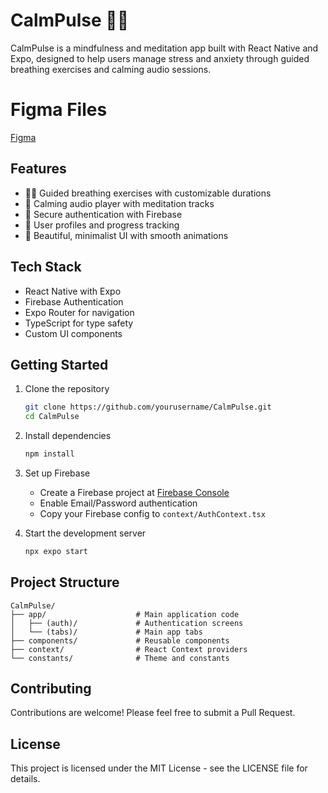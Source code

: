 # CalmPulse 🧘‍♂️

CalmPulse is a mindfulness and meditation app built with React Native and Expo, designed to help users manage stress and anxiety through guided breathing exercises and calming audio sessions.
# Figma Files 
[Figma](https://www.figma.com/design/btuFC1HspPg3FDOVZ5GIZW/CalmPulse?node-id=342-4583&t=xHmvTP3PiY7lAylm-1)
## Features

- 🧘‍♀️ Guided breathing exercises with customizable durations
- 🎵 Calming audio player with meditation tracks
- 🔐 Secure authentication with Firebase
- 👤 User profiles and progress tracking
- 🎨 Beautiful, minimalist UI with smooth animations

## Tech Stack

- React Native with Expo
- Firebase Authentication
- Expo Router for navigation
- TypeScript for type safety
- Custom UI components

## Getting Started

1. Clone the repository
   ```bash
   git clone https://github.com/yourusername/CalmPulse.git
   cd CalmPulse
   ```

2. Install dependencies
   ```bash
   npm install
   ```

3. Set up Firebase
   - Create a Firebase project at [Firebase Console](https://console.firebase.google.com)
   - Enable Email/Password authentication
   - Copy your Firebase config to `context/AuthContext.tsx`

4. Start the development server
   ```bash
   npx expo start
   ```

## Project Structure

```
CalmPulse/
├── app/                    # Main application code
│   ├── (auth)/             # Authentication screens
│   └── (tabs)/             # Main app tabs
├── components/             # Reusable components
├── context/                # React Context providers
└── constants/              # Theme and constants
```

## Contributing

Contributions are welcome! Please feel free to submit a Pull Request.

## License

This project is licensed under the MIT License - see the LICENSE file for details.
